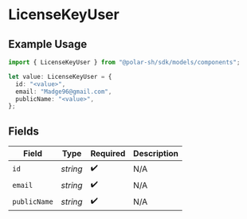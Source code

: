 # LicenseKeyUser

## Example Usage

```typescript
import { LicenseKeyUser } from "@polar-sh/sdk/models/components";

let value: LicenseKeyUser = {
  id: "<value>",
  email: "Madge96@gmail.com",
  publicName: "<value>",
};
```

## Fields

| Field              | Type               | Required           | Description        |
| ------------------ | ------------------ | ------------------ | ------------------ |
| `id`               | *string*           | :heavy_check_mark: | N/A                |
| `email`            | *string*           | :heavy_check_mark: | N/A                |
| `publicName`       | *string*           | :heavy_check_mark: | N/A                |